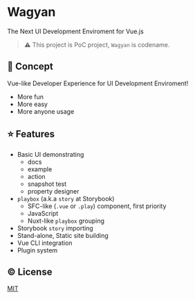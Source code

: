# Wagyan

The Next UI Development Enviroment for Vue.js

> :warning: This project is PoC project, `Wagyan` is codename.

## :dizzy: Concept
Vue-like Developer Experience for UI Development Enviroment!

- More fun
- More easy
- More anyone usage

## :star: Features
- Basic UI demonstrating
  - docs
  - example
  - action
  - snapshot test
  - property designer
- `playbox` (a.k.a `story` at Storybook)
    - SFC-like (`.vue` or `.play`) component, first priority
    - JavaScript
    - Nuxt-like `playbox` grouping
- Storybook `story` importing
- Stand-alone, Static site building
- Vue CLI integration
- Plugin system

## :copyright: License

[MIT](http://opensource.org/licenses/MIT)
